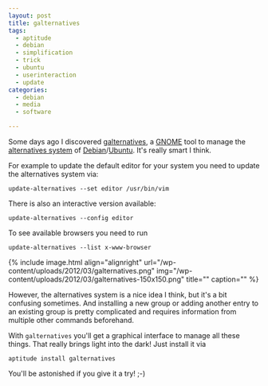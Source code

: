 ```yaml
---
layout: post
title: galternatives
tags:
  - aptitude
  - debian
  - simplification
  - trick
  - ubuntu
  - userinteraction
  - update
categories:
  - debian
  - media
  - software

---
```


Some days ago I discovered <a href="http://packages.debian.org/galternatives">galternatives</a>, a <a href="http://www.gnome.org/">GNOME</a> tool to manage the <a href="http://wiki.debian.org/DebianAlternatives">alternatives system</a> of <a href="http://www.debian.org/">Debian</a>/<a href="http://www.ubuntu.com/">Ubuntu</a>. It's really smart I think.



For example to update the default editor for your system you need to update the alternatives system via:

<code>update-alternatives --set editor /usr/bin/vim</code>

There is also an interactive version available:

<code>update-alternatives --config editor</code>

To see available browsers you need to run

<code>update-alternatives --list x-www-browser</code>

{% include image.html align="alignright" url="/wp-content/uploads/2012/03/galternatives.png" img="/wp-content/uploads/2012/03/galternatives-150x150.png" title="" caption="" %}

However, the alternatives system is a nice idea I think, but it's a bit confusing sometimes. And installing a new group or adding another entry to an existing group is pretty complicated and requires information from multiple other commands beforehand.

With  `galternatives`  you'll get a graphical interface to manage all these things. That really brings light into the dark! Just install it via

<code>aptitude install galternatives</code>

You'll be astonished if you give it a try! ;-)
